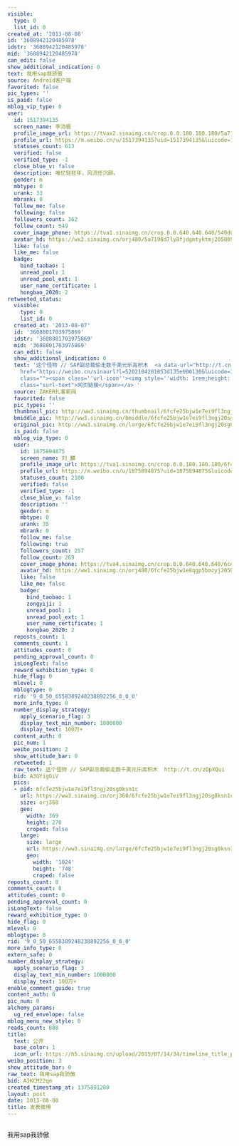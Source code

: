 ```yaml
---
visible:
  type: 0
  list_id: 0
created_at: '2013-08-08'
id: '3608942120485978'
idstr: '3608942120485978'
mid: '3608942120485978'
can_edit: false
show_additional_indication: 0
text: 我用sap我骄傲
source: Android客户端
favorited: false
pic_types: ''
is_paid: false
mblog_vip_type: 0
user:
  id: 1517394135
  screen_name: 李消极
  profile_image_url: https://tvax2.sinaimg.cn/crop.0.0.180.180.180/5a7198d7ly8fjdgmtyktmj20500500so.jpg?KID=imgbed,tva&Expires=1606399666&ssig=kJcncHvS8E
  profile_url: https://m.weibo.cn/u/1517394135?uid=1517394135&luicode=10000011&lfid=2304131517394135_-_WEIBO_SECOND_PROFILE_WEIBO
  statuses_count: 613
  verified: false
  verified_type: -1
  close_blue_v: false
  description: 唯忆轻狂年，风流任沉醉。
  gender: m
  mbtype: 0
  urank: 33
  mbrank: 0
  follow_me: false
  following: false
  followers_count: 362
  follow_count: 549
  cover_image_phone: https://tva1.sinaimg.cn/crop.0.0.640.640.640/549d0121tw1egm1kjly3jj20hs0hsq4f.jpg
  avatar_hd: https://wx2.sinaimg.cn/orj480/5a7198d7ly8fjdgmtyktmj20500500so.jpg
  like: false
  like_me: false
  badge:
    bind_taobao: 1
    unread_pool: 1
    unread_pool_ext: 1
    user_name_certificate: 1
    hongbao_2020: 2
retweeted_status:
  visible:
    type: 0
    list_id: 0
  created_at: '2013-08-07'
  id: '3608801703975869'
  idstr: '3608801703975869'
  mid: '3608801703975869'
  can_edit: false
  show_additional_indication: 0
  text: '这个怪物 // SAP副总裁偷走数千美元乐高积木  <a data-url="http://t.cn/zQpXQui" target="_blank"
    href="https://weibo.cn/sinaurl?l=5202104281853d135e000130&luicode=10000011&lfid=2304131517394135_-_WEIBO_SECOND_PROFILE_WEIBO&u=http%3A%2F%2Fiphone.myzaker.com%2Fl.php%3Fl%3D5202104281853d135e000130"
    class=""><span class=''url-icon''><img style=''width: 1rem;height: 1rem'' src=''//h5.sinaimg.cn/upload/2015/09/25/3/timeline_card_small_web_default.png''></span><span
    class="surl-text">网页链接</span></a> '
  source: ZAKER扎客新闻
  favorited: false
  pic_types: ''
  thumbnail_pic: http://ww3.sinaimg.cn/thumbnail/6fcfe25bjw1e7ei9fl3ngj20sg0ksn1c.jpg
  bmiddle_pic: http://ww3.sinaimg.cn/bmiddle/6fcfe25bjw1e7ei9fl3ngj20sg0ksn1c.jpg
  original_pic: http://ww3.sinaimg.cn/large/6fcfe25bjw1e7ei9fl3ngj20sg0ksn1c.jpg
  is_paid: false
  mblog_vip_type: 0
  user:
    id: 1875894875
    screen_name: 刘_麟
    profile_image_url: https://tva1.sinaimg.cn/crop.0.0.180.180.180/6fcfe25bjw1e8qgp5bmzyj2050050aa8.jpg?KID=imgbed,tva&Expires=1606399666&ssig=Ix4iLjn8mK
    profile_url: https://m.weibo.cn/u/1875894875?uid=1875894875&luicode=10000011&lfid=2304131517394135_-_WEIBO_SECOND_PROFILE_WEIBO
    statuses_count: 2100
    verified: false
    verified_type: -1
    close_blue_v: false
    description: ''
    gender: m
    mbtype: 0
    urank: 35
    mbrank: 0
    follow_me: false
    following: true
    followers_count: 257
    follow_count: 269
    cover_image_phone: https://tva4.sinaimg.cn/crop.0.0.640.640.640/6ce2240djw1e8iktk4ohij20hs0hsmz6.jpg
    avatar_hd: https://ww1.sinaimg.cn/orj480/6fcfe25bjw1e8qgp5bmzyj2050050aa8.jpg
    like: false
    like_me: false
    badge:
      bind_taobao: 1
      zongyiji: 1
      unread_pool: 1
      unread_pool_ext: 1
      user_name_certificate: 1
      hongbao_2020: 2
  reposts_count: 1
  comments_count: 1
  attitudes_count: 0
  pending_approval_count: 0
  isLongText: false
  reward_exhibition_type: 0
  hide_flag: 0
  mlevel: 0
  mblogtype: 0
  rid: '9_0_50_6558389248238892256_0_0_0'
  more_info_type: 0
  number_display_strategy:
    apply_scenario_flag: 3
    display_text_min_number: 1000000
    display_text: 100万+
  content_auth: 0
  pic_num: 1
  weibo_position: 2
  show_attitude_bar: 0
  retweeted: 1
  raw_text: 这个怪物 // SAP副总裁偷走数千美元乐高积木  http://t.cn/zQpXQui ​​​
  bid: A3GYigGiV
  pics:
  - pid: 6fcfe25bjw1e7ei9fl3ngj20sg0ksn1c
    url: https://ww3.sinaimg.cn/orj360/6fcfe25bjw1e7ei9fl3ngj20sg0ksn1c.jpg
    size: orj360
    geo:
      width: 369
      height: 270
      croped: false
    large:
      size: large
      url: https://ww3.sinaimg.cn/large/6fcfe25bjw1e7ei9fl3ngj20sg0ksn1c.jpg
      geo:
        width: '1024'
        height: '748'
        croped: false
reposts_count: 0
comments_count: 0
attitudes_count: 0
pending_approval_count: 0
isLongText: false
reward_exhibition_type: 0
hide_flag: 0
mlevel: 0
mblogtype: 0
rid: '9_0_50_6558389248238892256_0_0_0'
more_info_type: 0
extern_safe: 0
number_display_strategy:
  apply_scenario_flag: 3
  display_text_min_number: 1000000
  display_text: 100万+
enable_comment_guide: true
content_auth: 0
pic_num: 0
alchemy_params:
  ug_red_envelope: false
mblog_menu_new_style: 0
reads_count: 888
title:
  text: 公开
  base_color: 1
  icon_url: https://h5.sinaimg.cn/upload/2015/07/14/34/timeline_title_public_default.png
weibo_position: 3
show_attitude_bar: 0
raw_text: 我用sap我骄傲
bid: A3KCM22qm
created_timestamp_at: 1375891200
layout: post
date: 2013-08-08
title: 发表微博
---
```


![]()

我用sap我骄傲

